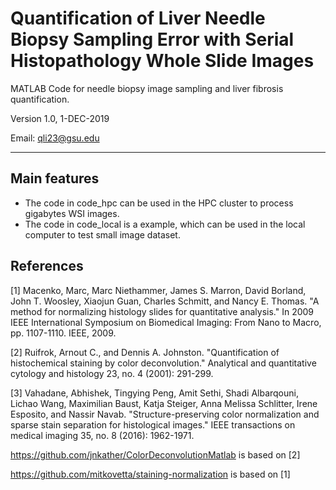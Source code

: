 # Quantification of Liver Needle Biopsy Sampling Error with Serial Histopathology Whole Slide Images

MATLAB Code for needle biopsy image sampling and liver fibrosis quantification.

Version 1.0, 1-DEC-2019
    
Email: qli23@gsu.edu

-------------------------------------------------------------------

## Main features
* The code in code_hpc can be used in the HPC cluster to process gigabytes WSI images.
* The code in code_local is a example, which can be used in the local computer to test small image dataset.



## References

[1] Macenko, Marc, Marc Niethammer, James S. Marron, David Borland, John T. Woosley, Xiaojun Guan, Charles Schmitt, and Nancy E. Thomas. "A method for normalizing histology slides for quantitative analysis." In 2009 IEEE International Symposium on Biomedical Imaging: From Nano to Macro, pp. 1107-1110. IEEE, 2009.

[2] Ruifrok, Arnout C., and Dennis A. Johnston. "Quantification of histochemical staining by color deconvolution." Analytical and quantitative cytology and histology 23, no. 4 (2001): 291-299.

[3] Vahadane, Abhishek, Tingying Peng, Amit Sethi, Shadi Albarqouni, Lichao Wang, Maximilian Baust, Katja Steiger, Anna Melissa Schlitter, Irene Esposito, and Nassir Navab. "Structure-preserving color normalization and sparse stain separation for histological images." IEEE transactions on medical imaging 35, no. 8 (2016): 1962-1971.

https://github.com/jnkather/ColorDeconvolutionMatlab is based on [2]

https://github.com/mitkovetta/staining-normalization is based on [1]
